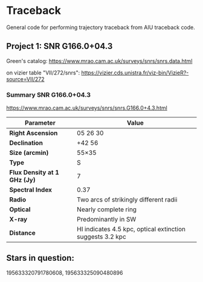 # Traceback
General code for performing trajectory traceback from AIU traceback code.

## Project 1: SNR G166.0+04.3
Green's catalog: https://www.mrao.cam.ac.uk/surveys/snrs/snrs.data.html

on vizier table "VII/272/snrs": https://vizier.cds.unistra.fr/viz-bin/VizieR?-source=VII/272

### Summary SNR G166.0+04.3

https://www.mrao.cam.ac.uk/surveys/snrs/snrs.G166.0+4.3.html

| **Parameter**               | **Value**                                |
|-----------------------------|------------------------------------------|
| **Right Ascension**         | 05 26 30                                 |
| **Declination**             | +42 56                                   |
| **Size (arcmin)**          | 55×35                                    |
| **Type**                    | S                                        |
| **Flux Density at 1 GHz (Jy)** | 7                                        |
| **Spectral Index**          | 0.37                                     |
| **Radio**                   | Two arcs of strikingly different radii   |
| **Optical**                 | Nearly complete ring                     |
| **X-ray**                   | Predominantly in SW                      |
| **Distance**                | HI indicates 4.5 kpc, optical extinction suggests 3.2 kpc |

## Stars in question:

195633320791780608, 195633325090480896

